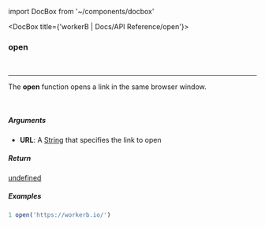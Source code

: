 import DocBox from '~/components/docbox'

<DocBox title={'workerB | Docs/API Reference/open'}>

### **open**
<br/>
<hr/>

The **open** function opens a link in the same browser window.

<br/>

##### Arguments

-  **URL**: A [String](https://developer.mozilla.org/docs/Web/JavaScript/Reference/Global_Objects/String) that specifies the link to open

##### Return

[undefined](https://developer.mozilla.org/en-US/docs/Web/JavaScript/Reference/Global_Objects/undefined)

##### Examples

```javascript
1 open('https://workerb.io/')
```

</DocBox>